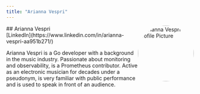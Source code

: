 ```yaml
---
title: "Arianna Vespri"
---
```



<img src="https://sessionize.com/image/8736-400o400o1-YGj5MU7JauPzRSXbnitrE9.jpg" style="width: 150px; float: right; border-radius: 50%" alt="Arianna Vespri Profile Picture"/>
## Arianna Vespri
<br>
[LinkedIn](https://www.linkedin.com/in/arianna-vespri-aa951b271/)

Arianna Vespri is a Go developer with a background in the music industry. Passionate about monitoring and observability, is a Prometheus contributor. Active as an electronic musician for decades under a pseudonym, is very familiar with public performance and is used to speak in front of an audience.

